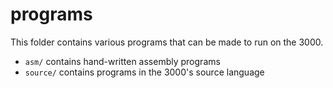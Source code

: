 # programs

This folder contains various programs that can be made to run on the 3000.

- `asm/` contains hand-written assembly programs
- `source/` contains programs in the 3000's source language
